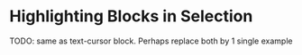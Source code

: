 # Highlighting Blocks in Selection

TODO: same as text-cursor block. Perhaps replace both by 1 single example
